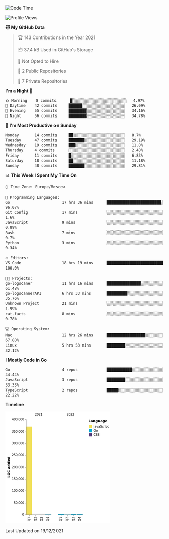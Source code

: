 <!--START_SECTION:waka-->
![Code Time](http://img.shields.io/badge/Code%20Time-67%20hrs%2016%20mins-blue)

![Profile Views](http://img.shields.io/badge/Profile%20Views-26-blue)

**🐱 My GitHub Data** 

> 🏆 143 Contributions in the Year 2021
 > 
> 📦 37.4 kB Used in GitHub's Storage 
 > 
> 🚫 Not Opted to Hire
 > 
> 📜 2 Public Repositories 
 > 
> 🔑 7 Private Repositories  
 > 
**I'm a Night 🦉** 

```text
🌞 Morning    8 commits      █░░░░░░░░░░░░░░░░░░░░░░░░   4.97% 
🌆 Daytime    42 commits     ██████░░░░░░░░░░░░░░░░░░░   26.09% 
🌃 Evening    55 commits     ████████░░░░░░░░░░░░░░░░░   34.16% 
🌙 Night      56 commits     ████████░░░░░░░░░░░░░░░░░   34.78%

```
📅 **I'm Most Productive on Sunday** 

```text
Monday       14 commits     ██░░░░░░░░░░░░░░░░░░░░░░░   8.7% 
Tuesday      47 commits     ███████░░░░░░░░░░░░░░░░░░   29.19% 
Wednesday    19 commits     ███░░░░░░░░░░░░░░░░░░░░░░   11.8% 
Thursday     4 commits      ░░░░░░░░░░░░░░░░░░░░░░░░░   2.48% 
Friday       11 commits     █░░░░░░░░░░░░░░░░░░░░░░░░   6.83% 
Saturday     18 commits     ██░░░░░░░░░░░░░░░░░░░░░░░   11.18% 
Sunday       48 commits     ███████░░░░░░░░░░░░░░░░░░   29.81%

```


📊 **This Week I Spent My Time On** 

```text
⌚︎ Time Zone: Europe/Moscow

💬 Programming Languages: 
Go                       17 hrs 36 mins      ████████████████████████░   96.07% 
Git Config               17 mins             ░░░░░░░░░░░░░░░░░░░░░░░░░   1.6% 
JavaScript               9 mins              ░░░░░░░░░░░░░░░░░░░░░░░░░   0.89% 
Bash                     7 mins              ░░░░░░░░░░░░░░░░░░░░░░░░░   0.7% 
Python                   3 mins              ░░░░░░░░░░░░░░░░░░░░░░░░░   0.34%

🔥 Editors: 
VS Code                  18 hrs 19 mins      █████████████████████████   100.0%

🐱‍💻 Projects: 
go-logscaner             11 hrs 16 mins      ███████████████░░░░░░░░░░   61.48% 
go-logscannerAPI         6 hrs 33 mins       █████████░░░░░░░░░░░░░░░░   35.76% 
Unknown Project          21 mins             ░░░░░░░░░░░░░░░░░░░░░░░░░   1.99% 
cat-facts                8 mins              ░░░░░░░░░░░░░░░░░░░░░░░░░   0.78%

💻 Operating System: 
Mac                      12 hrs 26 mins      █████████████████░░░░░░░░   67.88% 
Linux                    5 hrs 53 mins       ████████░░░░░░░░░░░░░░░░░   32.12%

```

**I Mostly Code in Go** 

```text
Go                       4 repos             ███████████░░░░░░░░░░░░░░   44.44% 
JavaScript               3 repos             ████████░░░░░░░░░░░░░░░░░   33.33% 
TypeScript               2 repos             █████░░░░░░░░░░░░░░░░░░░░   22.22%

```


**Timeline**

![Chart not found](https://raw.githubusercontent.com/jeezft/jeezft/main/charts/bar_graph.png) 


 Last Updated on 19/12/2021
<!--END_SECTION:waka-->
